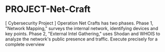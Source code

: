 # PROJECT-Net-Craft
[ Cybersecurity Project ] Operation Net Crafts has two phases. Phase 1, "Network Mapping," surveys the internal network, identifying devices and key points. Phase 2, "External Intel Gathering," uses Shodan and WHOIS to analyze the network's public presence and traffic. Execute precisely for a complete overview
